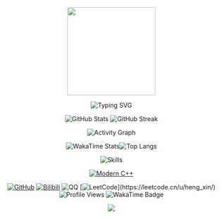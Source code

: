 <!-- https://github.com/kyechan99/capsule-render -->
<div id="title" align=center>

<!-- 头像 -->
<img width="200" src="./img/misaka03.jpg" />

<!-- 动态打字效果 -->
![Typing SVG](https://readme-typing-svg.demolab.com?font=Orbitron&size=25&pause=100&center=true&vCenter=true&random=false&width=600&lines=ここから先は一方通行だ！)

<div class="container">
  <img src="https://github-readme-stats-flame-pi-70.vercel.app/api?username=HengXin666&show_icons=true&theme=transparent&locale=ja&title_color=990099&hide_border=true&icon_color=F7CE45&text_color=D17277" alt="GitHub Stats">
  <img src="https://github-readme-streak-stats-two-coral-24.vercel.app?user=HengXin666&theme=radical&hide_border=true&border_radius=10&locale=ja&short_numbers=false&date_format=%5BY.%5Dn.j" alt="GitHub Streak">
</div>

![Activity Graph](https://github-readme-activity-graph.vercel.app/graph?username=HengXin666&show_icons=true&theme=github-compact&locale=ja&title_color=990099&icon_color=F7CE45&text_color=D17277)


![WakaTime Stats](https://github-readme-stats-flame-pi-70.vercel.app/api/wakatime?username=Heng_Xin&theme=transparent&hide_border=true&layout=compact&langs_count=114514&locale=ja&title_color=990099&text_color=D17277)![Top Langs](https://github-readme-stats-flame-pi-70.vercel.app/api/top-langs/?username=HengXin666&theme=transparent&hide_border=true&layout=donut-vertical&langs_count=114514&locale=ja&title_color=990099&text_color=D17277)

![Skills](https://skillicons.dev/icons?i=git,github,c,cpp,cmake,qt,linux,arch,docker,py,java,spring,mysql,redis,mongodb,html,css,js,ts,vue,cf,windows,md&theme=light)

[![Modern C++](https://img.shields.io/badge/Code-Modern%20C++-blue)](https://learn.microsoft.com/zh-cn/cpp/cpp/welcome-back-to-cpp-modern-cpp)

[![GitHub](https://img.shields.io/badge/GitHub-HengXin666-blue?logo=github)](https://github.com/HengXin666)
[![Bilibili](https://img.shields.io/badge/哔哩哔哩-Heng__Xin-pink?logo=bilibili)](https://space.bilibili.com/478917126)
![QQ](https://img.shields.io/badge/QQ-282000500-green?logo=tencentqq)
[![LeetCode](https://img.shields.io/badge/LeetCode-Heng__Xin-rgb(99,00,99)?logo=leetcode)](https://leetcode.cn/u/heng_xin/)
![Profile Views](https://komarev.com/ghpvc/?username=HengXin666&abbreviated=true&color=yellow)
![WakaTime Badge](https://wakatime.com/badge/user/2eabe28a-bba2-4d68-932a-4ea435bd8dc3.svg)

<!-- https://github.com/kyechan99/capsule-render -->
</div>

<!-- 仓库 -->
<!-- <a href="https://github.com/HengXin666/HXLibs">
  <img align="center" src="https://github-readme-stats.vercel.app/api/pin/?username=HengXin666&repo=HXLibs&theme=transparent&locale=ja&title_color=990099&icon_color=F7CE45&text_color=D17277&show_owner=true&hide_border=true" />
</a>
<a href="https://github.com/HengXin666/BiLiBiLi_DanMu_Crawling">
  <img align="center" src="https://github-readme-stats.vercel.app/api/pin/?username=HengXin666&repo=BiLiBiLi_DanMu_Crawling&theme=transparent&locale=ja&title_color=990099&icon_color=F7CE45&text_color=D17277&show_owner=true&hide_border=true" />
</a>
<a href="https://github.com/HengXin666/HX-Music">
  <img align="center" src="https://github-readme-stats.vercel.app/api/pin/?username=HengXin666&repo=HX-Music&theme=transparent&locale=ja&title_color=990099&icon_color=F7CE45&text_color=D17277&show_owner=true&hide_border=true" />
</a>
<a href="https://github.com/HengXin666/HXTest">
  <img align="center" src="https://github-readme-stats.vercel.app/api/pin/?username=HengXin666&repo=HXTest&theme=transparent&locale=ja&title_color=990099&icon_color=F7CE45&text_color=D17277&show_owner=true&hide_border=true" />
</a>
<a href="https://github.com/HengXin666/HX-ANiMe">
  <img align="center" src="https://github-readme-stats.vercel.app/api/pin/?username=HengXin666&repo=HX-ANiMe&theme=transparent&locale=ja&title_color=990099&icon_color=F7CE45&text_color=D17277&show_owner=true&hide_border=true" />
</a> -->
<div align="center">
  <a href="https://github.com/HengXin666/Cpp-CMake-Template">
    <img align="center" src="https://github-readme-stats.vercel.app/api/pin/?username=HengXin666&repo=Cpp-CMake-Template&theme=transparent&locale=ja&title_color=990099&icon_color=F7CE45&text_color=D17277&hide_border=true" />
  </a>
</div>